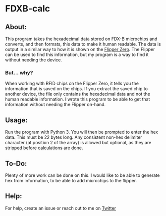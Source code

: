 # FDXB-calc
## About:
This program takes the hexadecimal data stored on FDX-B microchips and converts, and then formats, this data to make it human readable. The data is output in a similar way to how it is shown on the [Flipper Zero](https://flipperzero.one). The Flipper can be used to find this information, but my program is a way to find it without needing the device.

### But... why?
When working with RFID chips on the Flipper Zero, it tells you the information that is saved on the chips. If you extract the saved chip to another device, the file only contains the hexadecimal data and not the human readable information. I wrote this program to be able to get that information without needing the Flipper on-hand.

## Usage:
Run the program with Python 3. You will then be prompted to enter the hex data. This must be 22 bytes long. Any consistent non-hex delimiter character (at position 2 of the array) is allowed but optional, as they are stripped before calculations are done.

## To-Do:
Plenty of more work can be done on this. I would like to be able to generate hex from information, to be able to add microchips to the flipper.

## Help:
For help, create an issue or reach out to me on [Twitter](https://twitter.com/undedinside)
